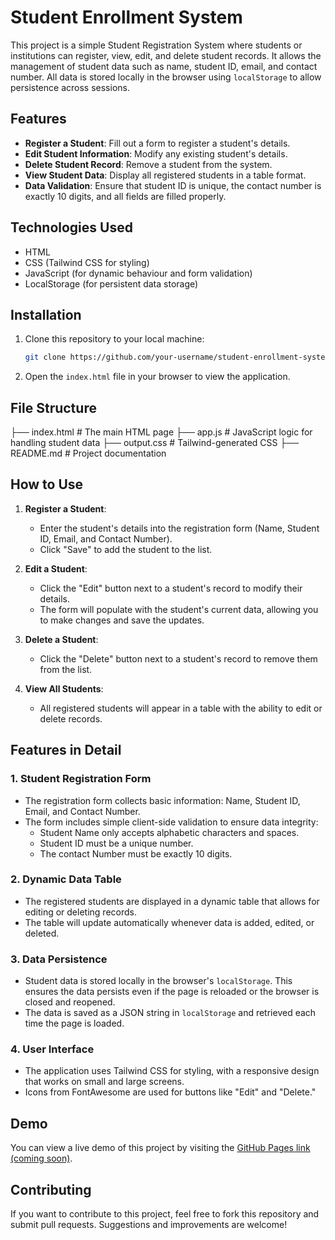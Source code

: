 # Student Enrollment System

This project is a simple Student Registration System where students or institutions can register, view, edit, and delete student records. It allows the management of student data such as name, student ID, email, and contact number. All data is stored locally in the browser using `localStorage` to allow persistence across sessions.

## Features
- **Register a Student**: Fill out a form to register a student's details.
- **Edit Student Information**: Modify any existing student's details.
- **Delete Student Record**: Remove a student from the system.
- **View Student Data**: Display all registered students in a table format.
- **Data Validation**: Ensure that student ID is unique, the contact number is exactly 10 digits, and all fields are filled properly.
  
## Technologies Used
- HTML
- CSS (Tailwind CSS for styling)
- JavaScript (for dynamic behaviour and form validation)
- LocalStorage (for persistent data storage)

## Installation

1. Clone this repository to your local machine:

    ```bash
    git clone https://github.com/your-username/student-enrollment-system.git
    ```

2. Open the `index.html` file in your browser to view the application.

## File Structure
├── index.html # The main HTML page ├── app.js # JavaScript logic for handling student data ├── output.css # Tailwind-generated CSS ├── README.md # Project documentation

## How to Use
1. **Register a Student**:
   - Enter the student's details into the registration form (Name, Student ID, Email, and Contact Number).
   - Click "Save" to add the student to the list.
   
2. **Edit a Student**:
   - Click the "Edit" button next to a student's record to modify their details.
   - The form will populate with the student's current data, allowing you to make changes and save the updates.

3. **Delete a Student**:
   - Click the "Delete" button next to a student's record to remove them from the list.

4. **View All Students**:
   - All registered students will appear in a table with the ability to edit or delete records.

## Features in Detail

### 1. **Student Registration Form**
   - The registration form collects basic information: Name, Student ID, Email, and Contact Number.
   - The form includes simple client-side validation to ensure data integrity:
     - Student Name only accepts alphabetic characters and spaces.
     - Student ID must be a unique number.
     - The contact Number must be exactly 10 digits.

### 2. **Dynamic Data Table**
   - The registered students are displayed in a dynamic table that allows for editing or deleting records.
   - The table will update automatically whenever data is added, edited, or deleted.
   
### 3. **Data Persistence**
   - Student data is stored locally in the browser's `localStorage`. This ensures the data persists even if the page is reloaded or the browser is closed and reopened.
   - The data is saved as a JSON string in `localStorage` and retrieved each time the page is loaded.

### 4. **User Interface**
   - The application uses Tailwind CSS for styling, with a responsive design that works on small and large screens.
   - Icons from FontAwesome are used for buttons like "Edit" and "Delete."

## Demo

You can view a live demo of this project by visiting the [GitHub Pages link (coming soon)](https://prasanthkumarjha.github.io/student-enrollment-system/).

## Contributing

If you want to contribute to this project, feel free to fork this repository and submit pull requests. Suggestions and improvements are welcome!


